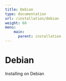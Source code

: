 ```yaml
---
title: Debian
type: documentation
url: /installation/debian
weight: 60
menu:
    main:
      parent: installation
---
```


# Debian

Installing on Debian